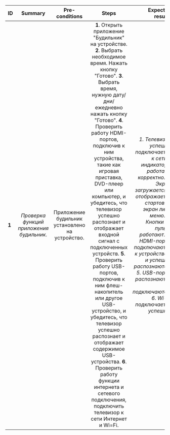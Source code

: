 ID | Summary | Pre-conditions | Steps | Expected results
:--|:-------:|:--------------:|:-----:|-----------------:
**1** | *Проверка функций приложения будильник*. | Приложение будильник установлено на устройство.  | **1**. Открыть приложение "Будильник" на устройстве. **2**. Выбрать необходимое время. Нажать кнопку "Готово". **3**. Выбрать время, нужную дату/дни/ежедневно нажать кнопку "Готово".  **4**. Проверить работу HDMI-портов, подключив к ним устройства, такие как игровая приставка, DVD-плеер или компьютер, и убедитесь, что телевизор успешно распознает и отображает входной сигнал с подключенных устройств. **5**. Проверить работу USB-портов, подключив к ним флеш-накопитель или другое USB-устройство, и убедитесь, что телевизор успешно распознает и отображает содержимое USB-устройства. **6**. Проверить работу функции интернета и сетевого подключения, подключить телевизор к сети Интернет и Wi=Fi.  | *1. Телевизор успешно подключается к сети и индикаторы работают корректно. 2. Экран загружается и отображается стартовый экран либо меню. 3. Кнопки на пульте работают. 4. HDMI-порты подключаются к устройствам и успешно распознаются. 5. USB-порты распознаются и подключаются. 6. Wi-Fi подключается успешно*. 
